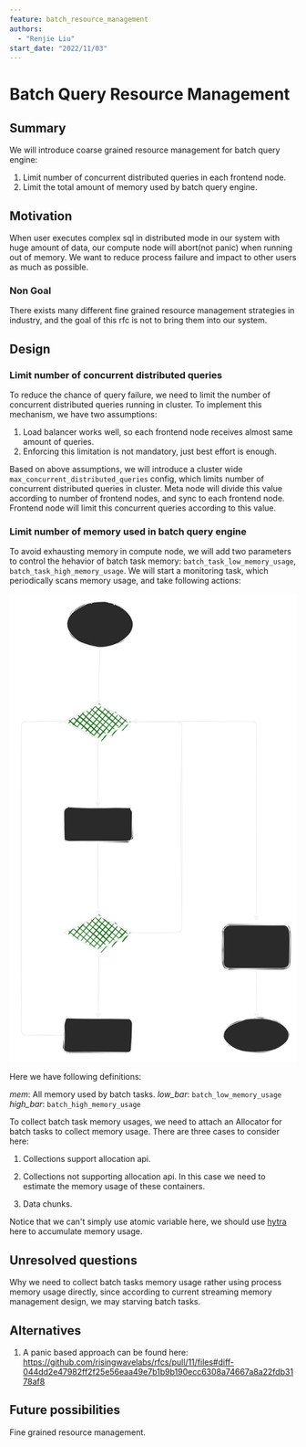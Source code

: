 ```yaml
---
feature: batch_resource_management
authors:
  - "Renjie Liu"
start_date: "2022/11/03"
---
```


# Batch Query Resource Management

## Summary

We will introduce coarse grained resource management for batch query engine:

1. Limit number of concurrent distributed queries in each frontend node.
2. Limit the total amount of memory used by batch query engine.

## Motivation

When user executes complex sql in distributed mode in our system with huge amount of data, our compute node will abort(not panic) when running out of memory. We want to reduce process failure and impact to other users as much as possible.

### Non Goal

There exists many different fine grained resource management strategies in industry, and the goal of this rfc is not to bring them into our system.

## Design

### Limit number of concurrent distributed queries

To reduce the chance of query failure, we need to limit the number of concurrent distributed queries running in cluster. To implement this mechanism, we have two assumptions:

1. Load balancer works well, so each frontend node receives almost same amount of queries.
2. Enforcing this limitation is not mandatory, just best effort is enough.

Based on above assumptions, we will introduce a cluster wide `max_concurrent_distributed_queries` config, which limits number of concurrent distributed queries in cluster. Meta node will divide this value according to number of frontend nodes, and sync to each frontend node. Frontend node will limit this concurrent queries according to this value.

### Limit number of memory used in batch query engine

To avoid exhausting memory in compute node, we will add two parameters to control the hehavior of batch task memory: `batch_task_low_memory_usage`,  `batch_task_high_memory_usage`. We will start a monitoring task, which periodically scans memory usage, and take following actions:

![batch_mem_contro.drawio](../assets/batch_mem_control.drawio.svg)

Here we have following definitions:

*mem*: All memory used by batch tasks.
*low_bar*: `batch_low_memory_usage`
*high_bar*: `batch_high_memory_usage`

To collect batch task memory usages, we need to attach an Allocator for batch tasks to collect memory usage. There are three cases to consider here:

1. Collections support allocation api.

2. Collections not supporting allocation api. In this case we need to estimate the memory usage of these containers.

3. Data chunks.

Notice that we can't simply use atomic variable here, we should use [hytra](https://docs.rs/hytra/latest/hytra/) here to accumulate memory usage.

## Unresolved questions

Why we need to collect batch tasks memory usage rather using process memory usage directly, since according to current streaming memory management design, we may starving batch tasks.

## Alternatives

1. A panic based approach can be found here: <https://github.com/risingwavelabs/rfcs/pull/11/files#diff-044dd2e47982ff2f25e56eaa49e7b1b9b190ecc6308a74667a8a22fdb3178af8>

## Future possibilities

Fine grained resource management.
